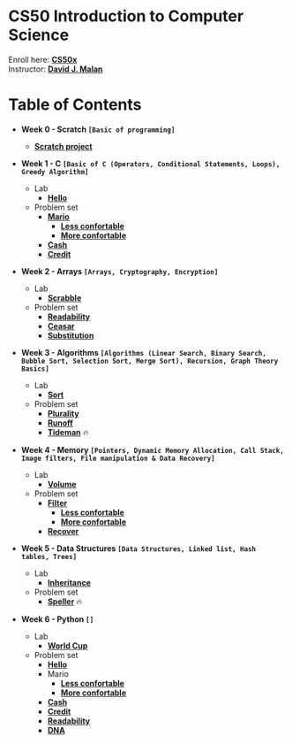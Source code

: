 # CS50 Introduction to Computer Science

Enroll here: **[CS50x](https://cs50.harvard.edu/x/2022/)**<br/>
Instructor: **[David J. Malan](https://cs.harvard.edu/malan/)**

# Table of Contents 

* **Week 0 - Scratch ```[Basic of programming]```**
  * **[Scratch project]()**

* **Week 1 - C ```[Basic of C (Operators, Conditional Statements, Loops), Greedy Algorithm]```**
  * Lab
    * **[Hello]()**
  * Problem set
    * **[Mario]()**
       * **[Less confortable]()**
       * **[More confortable]()**
    * **[Cash]()**
    * **[Credit]()**

* **Week 2 - Arrays ```[Arrays, Cryptography, Encryption]```**
  * Lab
    * **[Scrabble]()**
  * Problem set
    * **[Readability]()**
    * **[Ceasar]()**
    * **[Substitution]()**
    
* **Week 3 - Algorithms ```[Algorithms (Linear Search, Binary Search, Bubble Sort, Selection Sort, Merge Sort), Recursion, Graph Theory Basics]```**
  * Lab
    * **[Sort]()**
  * Problem set
    * **[Plurality]()**
    * **[Runoff]()**
    * **[Tideman]()** :fire:
    
* **Week 4 - Memory ```[Pointers, Dynamic Memory Allocation, Call Stack, Image filters, File manipulation & Data Recovery]```**
  * Lab
    * **[Volume]()**
  * Problem set
    * **[Filter]()**
      * **[Less confortable]()**
      * **[More confortable]()**
    * **[Recover]()**

* **Week 5 - Data Structures ```[Data Structures, Linked list, Hash tables, Trees]```**
  * Lab
    * **[Inheritance]()**
  * Problem set
    * **[Speller]()** :fire:

* **Week 6 - Python ```[]```**
  * Lab
    * **[World Cup]()**
  * Problem set
    * **[Hello]()**
    * Mario
      * **[Less confortable]()**
      * **[More confortable]()**
    * **[Cash]()**
    * **[Credit]()**
    * **[Readability]()**
    * **[DNA]()**
  
  
